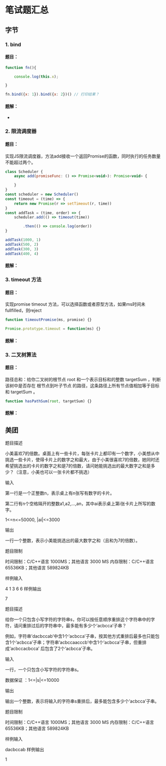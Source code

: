 # 笔试题汇总

## 字节


### 1. bind 
#### 题目：
```javascript
function fn(){

    console.log(this.x);

}

fn.bind({x: 1}).bind({x: 2})() // 打印结果？
```
#### 题解：

- 

### 2. 限流调度器
#### 题目：

实现JS限流调度器，方法add接收一个返回Promise的函数，同时执行的任务数量不能超过两个。
```javascript
class Scheduler {
    async add(promiseFunc: () => Promise<void>): Promise<void> {

    }
}
const scheduler = new Scheduler()
const timeout = (time) => {
    return new Promise(r => setTimeout(r, time))
}
const addTask = (time, order) => {
    scheduler.add(() => timeout(time))

        .then(() => console.log(order))
}

addTask(1000, 1)
addTask(500, 2)
addTask(300, 3)
addTask(400, 4)
```
#### 题解：

### 3. timeout 方法
#### 题目：
实现promise timeout 方法，可以选择函数或者原型方法，如果ms时间未fullfilled，则reject
```javascript
function timeoutPromise(ms, promise) {}

Promise.prototype.timeout = function(ms) {} 
```
#### 题解：


### 3. 二叉树算法
#### 题目：

路径总和：给你二叉树的根节点 root 和一个表示目标和的整数 targetSum ，判断该树中是否存在 根节点到叶子节点 的路径，这条路径上所有节点值相加等于目标和 targetSum 。

```javascript
function hasPathSum(root, targetSum) {}
```
#### 题解：

## 美团
题目描述

小美喜欢7的倍数。桌面上有一些卡片，每张卡片上都印有一个数字，小美想从中挑选一些卡片，使得卡片上的数字之和最大，由于小美很喜欢7的倍数，她同时还希望挑选出的卡片的数字之和是7的倍数，请问她能挑选出的最大数字之和是多少？（注意，小美也可以一张卡片都不挑选）

输入

第一行是一个正整数n，表示桌上有n张写有数字的卡片。

第二行有n个空格隔开的整数a1,a2,…,an，其中ai表示桌上第i张卡片上所写的数字。

1<=n<=50000, |ai|<=3000

输出

一行一个整数，表示小美能挑选出的最大数字之和（且和为7的倍数）。

题目限制

时间限制：C/C++语言 1000MS；其他语言 3000 MS
内存限制：C/C++语言 65536KB；其他语言 589824KB

样例输入

4
1 3 6 6
样例输出

7





题目描述

给你一个只包含小写字符的字符串s，你可以按任意顺序重排这个字符串中的字符，请问重排过后的字符串中，最多能有多少个’acbcca’子串？

例如，字符串’dacbccab’中含1个’acbcca’子串，按其他方式重排后最多也只能包含1个’acbcca’子串；字符串’acbccaacccb’中含1个’acbcca’子串，但重排成’acbccacbcca’ 后包含了2个’acbcca’子串。

输入

一行，一个只包含小写字符的字符串s。

数据保证 ：1<=|s|<=10000

输出

输出一个整数，表示将输入的字符串s重排后，最多能包含多少个’acbcca’子串。

题目限制

时间限制：C/C++语言 1000MS；其他语言 3000 MS
内存限制：C/C++语言 65536KB；其他语言 589824KB

样例输入

dacbccab
样例输出

1
